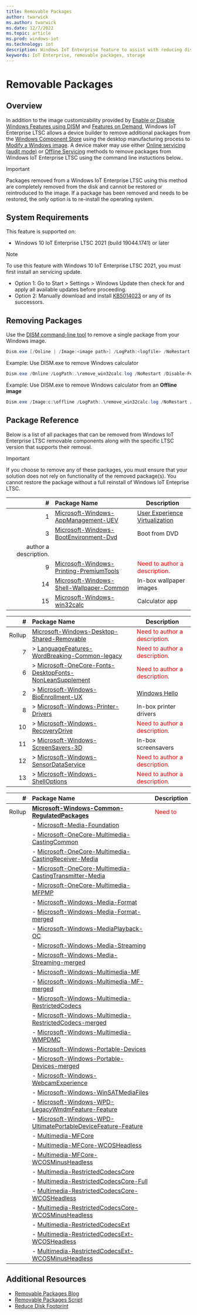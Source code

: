 ```yaml
---
title: Removable Packages
author: twarwick
ms.author: twarwick
ms.date: 12/7/2022
ms.topic: article
ms.prod: windows-iot
ms.technology: iot
description: Windows IoT Enterprise feature to assist with reducing disk footprint
keywords: IoT Enterprise, removable packages, storage
---
```


# Removable Packages
## Overview
In addition to the image customizability provided by [Enable or Disable Windows Features using DISM](https://learn.microsoft.com/windows-hardware/manufacture/desktop/enable-or-disable-windows-features-using-dism) and [Features on Demand](https://learn.microsoft.com/windows-hardware/manufacture/desktop/features-on-demand-v2--capabilities), Windows IoT Enterprise LTSC allows a device builder to remove additional packages from the [Windows Component Store](https://learn.microsoft.com/windows-hardware/manufacture/desktop/manage-the-component-store) using the desktop manufacturing process to [Modify a Windows image](/windows-hardware/manufacture/desktop/modify-an-image).  A device maker may use either [Online servicing (audit mode)](/windows-hardware/manufacture/desktop/audit-mode-overview) or [Offline Servicing](/windows-hardware/manufacture/desktop/mount-and-modify-a-windows-image-using-dism) methods to remove packages from Windows IoT Enterprise LTSC using the command line instuctions below..

> [!Important]
> 
> Packages removed from a Windows IoT Enterprise LTSC using this method are completely removed from the disk and cannot be restored or reintroduced to the image.  If a package has been removed and needs to be restored, the only option is to re-install the operating system.

## System Requirements
This feature is supported on:
- Windows 10 IoT Enterprise LTSC 2021 (build 19044.1741) or later

> [!Note]
>
> To use this feature with Windows 10 IoT Enterprise LTSC 2021, you must first install an servicing update.  
> - Option 1: Go to Start > Settings > Windows Update then check for and apply all available updates before proceeding.
> - Option 2: Manually download and install  [KB5014023](https://support.microsoft.com/topic/june-2-2022-kb5014023-os-builds-19042-1741-19043-1741-and-19044-1741-preview-65ac6a5d-439a-4e88-b431-a5e2d4e2516a) or any of its successors.
 
 ## Removing Packages

Use the [DISM command-line tool](/windows-hardware/manufacture/desktop/what-is-dism) to remove a single package from your Windows image.

```powershell
Dism.exe [/Online | /Image:<image path>] /LogPath:<logfile> /NoRestart /Disable-Feature /FeatureName:<package name> /PackageName:@Package
```

Example: Use DISM.exe to remove Windows calculator  
```powershell
Dism.exe /Online /LogPath:.\remove_win32calc.log /NoRestart /Disable-Feature /FeatureName:Microsoft-Windows-win32calc /PackageName:@Package
````

Example: Use DISM.exe to remove Windows calculator from an **Offline image**  
```powershell
Dism.exe /Image:c:\offline /LogPath:.\remove_win32calc.log /NoRestart /Disable-Feature /FeatureName:Microsoft-Windows-win32calc /PackageName:@Package
````
 
## Package Reference

Below is a list of all packages that can be removed from Windows IoT Enterprise LTSC removable components along with the specific LTSC version that supports their removal. 
> [!Important]
>
>If you choose to remove any of these packages, you must ensure that your  solution does not rely on functionality of the removed package(s). You cannot restore the package without a full reinstall of Windows IoT Enteprise LTSC.



| #| Package Name  | Description  |
|--:|:-------------|--------------|
|  1 |[Microsoft-Windows-AppManagement-UEV](./Removable-Packages-Details/Removable-Package-AppManagement_UEV.md) | [User Experience Virtualization](https://learn.microsoft.com/windows/configuration/ue-v/uev-for-windows) |
|  3 |[Microsoft-Windows-BootEnvironment-Dvd](./Removable-Packages-Details/Removable-Package-BootEnvironment_Dvd.md) | Boot from DVD |
author a description. </span> |
|  9 |[Microsoft-Windows-Printing-PremiumTools](./Removable-Packages-Details/Removable-Package-Printing_PremiumTools.md) | <span style="color:red"> Need to author a description. </span> |
| 14 |[Microsoft-Windows-Shell-Wallpaper-Common](./Removable-Packages-Details/Removable-Package-Shell_Wallpaper.md) | In-box wallpaper images | 
| 15 |[Microsoft-Windows-win32calc](./Removable-Packages-Details/Removable-Package-win32calc.md) | Calculator app |

| #| Package Name  | Description  |
|--:|:-------------|--------------|
|  Rollup |[Microsoft-Windows-Desktop-Shared-Removable](./Removable-Packages-Details/Removable-Package-Desktop_SharedPackages.md) | <span style="color:red"> Need to author a description. </span>
|  7 |> [LanguageFeatures-WordBreaking-Common-legacy](./Removable-Packages-Details/Removable-Package-LanguageFeatures_WordBreaking_Common_Legacy.md) | <span style="color:red"> Need to author a description. </span>  |
|  6 |> [Microsoft-OneCore-Fonts-DesktopFonts-NonLeanSupplement](./Removable-Packages-Details/Removable-Package-Fonts_DesktopFonts_NonLeanSupplement.md) | <span style="color:red"> Need to author a description. </span> |
|  2 |> [Microsoft-Windows-BioEnrollment-UX](./Removable-Packages-Details/Removable-Package-BioEnrollment_UX.md) | [Windows Hello](https://learn.microsoft.com/windows-hardware/design/device-experiences/windows-hello) |
|  8 |> [Microsoft-Windows-Printer-Drivers](./Removable-Packages-Details/Removable-Package-Printer_Drivers.md) | In-box printer drivers  |
| 10 |> [Microsoft-Windows-RecoveryDrive](./Removable-Packages-Details/Removable-Package-RecoveryDrive.md) | <span style="color:red"> Need to author a description. </span> |
| 11 |> [Microsoft-Windows-ScreenSavers-3D](./Removable-Packages-Details/Removable-Package-ScreenSavers.md) | In-box screensavers  |
| 12 |> [Microsoft-Windows-SensorDataService](./Removable-Packages-Details/Removable-Package-SensorDataService.md) | <span style="color:red"> Need to author a description. </span> |
| 13 |> [Microsoft-Windows-ShellOptions](./Removable-Packages-Details/Removable-Package-ShellOptions.md) | <span style="color:red"> Need to author a description. </span> 

| #| Package Name  | Description  |
|--:|:-------------|--------------|
|  Rollup |**[Microsoft-Windows-Common-RegulatedPackages](./Removable-Packages-Details/Removable-Package-Common_RegulatedPackages.md)** |  <span style="color:red"> Need to 
|  | - [Microsoft-Media-Foundation]() | |
|  | - [Microsoft-OneCore-Multimedia-CastingCommon]() | |
|  | - [Microsoft-OneCore-Multimedia-CastingReceiver-Media]() | |
|  | - [Microsoft-OneCore-Multimedia-CastingTransmitter-Media]() | |
|  | - [Microsoft-OneCore-Multimedia-MFPMP]() | |
|  | - [Microsoft-Windows-Media-Format]() | |
|  | - [Microsoft-Windows-Media-Format-merged]() | |
|  | - [Microsoft-Windows-MediaPlayback-OC]() | |
|  | - [Microsoft-Windows-Media-Streaming]() | |
|  | - [Microsoft-Windows-Media-Streaming-merged]() | |
|  | - [Microsoft-Windows-Multimedia-MF]() | |
|  | - [Microsoft-Windows-Multimedia-MF-merged]() | |
|  | - [Microsoft-Windows-Multimedia-RestrictedCodecs]() | |
|  | - [Microsoft-Windows-Multimedia-RestrictedCodecs-merged]() | |
|  | - [Microsoft-Windows-Multimedia-WMPDMC]() | |
|  | - [Microsoft-Windows-Portable-Devices]() | |
|  | - [Microsoft-Windows-Portable-Devices-merged]() | |
|  | - [Microsoft-Windows-WebcamExperience]() | |
|  | - [Microsoft-Windows-WinSATMediaFiles]() | |
|  | - [Microsoft-Windows-WPD-LegacyWmdmFeature-Feature]() | |
|  | - [Microsoft-Windows-WPD-UltimatePortableDeviceFeature-Feature]() | |
|  | - [Multimedia-MFCore]() | |
|  | - [Multimedia-MFCore-WCOSHeadless]() | |
|  | - [Multimedia-MFCore-WCOSMinusHeadless]() | |
|  | - [Multimedia-RestrictedCodecsCore]() | |
|  | - [Multimedia-RestrictedCodecsCore-Full]() | |
|  | - [Multimedia-RestrictedCodecsCore-WCOSHeadless]() | |
|  | - [Multimedia-RestrictedCodecsCore-WCOSMinusHeadless]() | |
|  | - [Multimedia-RestrictedCodecsExt]() | |
|  | - [Multimedia-RestrictedCodecsExt-WCOSHeadless]() | |
|  | - [Multimedia-RestrictedCodecsExt-WCOSMinusHeadless]() | |


## Additional Resources
* [Removable Packages Blog](https://aka.ms/RemovablePackagesBlog)
* [Removable Packages Script](https://aka.ms/RemovablePackagesScript)
* [Reduce Disk Footprint](/windows/iot/iot-enterprise/optimize-your-device/reduce-disk-footprint)
